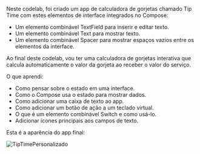 Neste codelab, foi criado um app de calculadora de gorjetas chamado Tip Time com estes elementos de interface integrados no Compose:

- Um elemento combinável TextField para inserir e editar texto.
- Um elemento combinável Text para mostrar texto.
- Um elemento combinável Spacer para mostrar espaços vazios entre os elementos da interface.


Ao final deste codelab, vou ter uma calculadora de gorjetas interativa que calcula automaticamente o valor da gorjeta ao receber o valor do serviço. 

O que aprendi:
- Como pensar sobre o estado em uma interface.
- Como o Compose usa o estado para mostrar dados.
- Como adicionar uma caixa de texto ao app.
- Como adicionar um botão de ação a um teclado virtual.
- O que é um elemento combinável Switch e como usá-lo.
- Adicionar ícones principais aos campos de texto.

Esta é a aparência do app final:



![TipTimePersonalizado](https://github.com/user-attachments/assets/efd57779-c74c-453a-9859-44ce04629101)
